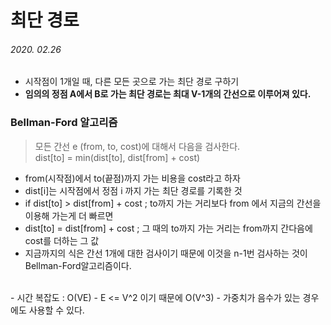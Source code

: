 # 최단 경로

###### 2020. 02.26

- 시작점이 1개일 때, 다른 모든 곳으로 가는 최단 경로 구하기
- **임의의 정점 A에서 B로 가는 최단 경로는 최대 V-1개의 간선으로 이루어져 있다.**

### Bellman-Ford 알고리즘

> 모든 간선 e (from, to, cost)에 대해서 다음을 검사한다. <br />
> dist[to] = min(dist[to], dist[from] + cost)

- from(시작점)에서 to(끝점)까지 가는 비용을 cost라고 하자
- dist[i]는 시작점에서 정점 i 까지 가는 최단 경로를 기록한 것
- if dist[to] > dist[from] + cost   ; to까지 가는 거리보다 from 에서 지금의 간선을 이용해 가는게 더 빠르면
- dist[to] = dist[from] + cost   ; 그 때의 to까지 가는 거리는 from까지 간다음에 cost를 더하는 그 값
- 지금까지의 식은 간선 1개에 대한 검사이기 때문에 이것을 n-1번 검사하는 것이 Bellman-Ford알고리즘이다.
<br />
- 시간 복잡도 : O(VE)
- E <= V^2 이기 때문에 O(V^3)
- 가중치가 음수가 있는 경우에도 사용할 수 있다.